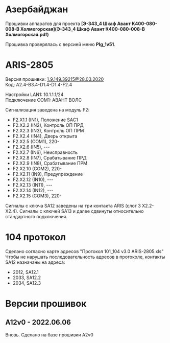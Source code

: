 ﻿Азербайджан
===========

Прошивки аппаратов для проекта **[Э-343_4 Шкаф Авант К400-080-008-В Холмогорская](Э-343_4 Шкаф Авант К400-080-008-В Холмогорская.pdf)** 

Прошивка проверялась с версией меню **PIg_1v51**.

# ARIS-2805

Версия прошивки: 1.9.149.39215@28.03.2020  
Код: A2.4-B3.4-D1.4-D1.4-F2.4

Настройки LAN1: 10.1.1.1/24  
Подключение COM1: АВАНТ ВОЛС

Cигнализация заведена на модуль F2:
- F2.X1.1 (IN1), Положение SAC1
- F2.X2.2 (IN2), Контроль ОП ПРД
- F2.X2.3 (IN3), Контроль ОП ПРМ
- F2.X2.4 (IN4), Дверь открыта
- F2.X2.5 (COM1), 220-
- F2.X2.6 (IN5), ---
- F2.X2.7 (IN6), Неисправность
- F2.X2.8 (IN7), Срабатывание ПРД
- F2.X2.9 (IN8), Срабатывание ПРМ
- F2.X2.10 (COM2), 220-
- F2.X2.11 (IN9), Предупреждение
- F2.X2.12 (IN10), ---
- F2.X2.13 (IN11), ---
- F2.X2.14 (IN12), ---
- F2.X2.15 (COM3), 220-

Сигналы с ключа SA12 заведены на три контакта ARIS (слот 3 X2.2-X2.4). Сигналы с ключей SA13 и далее сдвинуты относительно стандартного подключения.

# 104 протокол

Сделано согласно карте адресов "Протокол 101_104 v3.0 ARIS-2805.xls"  
Чтобы не нарушать последовательность адресов в протоколе, контакты SA12 назначаны на адреса:
- 2012, SA12.1
- 2033, SA12.2
- 2034, SA12.3

# Версии прошивок

## A12v0 - 2022.06.06

Вновь.
Сделано на базе прошивки A2v0

